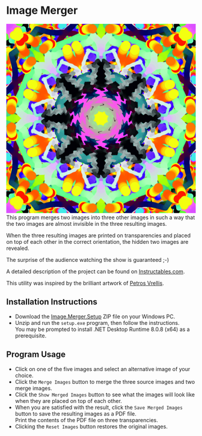 # Image Merger
![Image Merger](https://github.com/GuenterWolf/Image-Merger/blob/master/Images/Image00.jpg "Show Merged Images")
This program merges two images into three other images in such a way that the two images are almost invisible in the three resulting images.

When the three resulting images are printed on transparencies and placed on top of each other in the correct orientation, the hidden two images are revealed.

The surprise of the audience watching the show is guaranteed ;-)

A detailed description of the project can be found on [Instructables.com](https://www.instructables.com "Image Merger Project").

This utility was inspired by the brilliant artwork of [Petros Vrellis](http://artof01.com/vrellis/works/AllAndOne.html "Out of All Things One, and Out of One All Things").
## Installation Instructions
* Download the [Image.Merger.Setup](https://github.com/GuenterWolf/Image-Merger/releases/download/v1.0.0/Image.Merger.Setup.zip) ZIP file on your Windows PC.
* Unzip and run the `setup.exe` program, then follow the instructions.  
  You may be prompted to install .NET Desktop Runtime 8.0.8 (x64) as a prerequisite.
## Program Usage
* Click on one of the five images and select an alternative image of your choice.
* Click the `Merge Images` button to merge the three source images and two merge images.
* Click the `Show Merged Images` button to see what the images will look like when they are placed on top of each other.
* When you are satisfied with the result, click the `Save Merged Images` button to save the resulting images as a PDF file.  
  Print the contents of the PDF file on three transparencies.
* Clicking the `Reset Images` button restores the original images.
